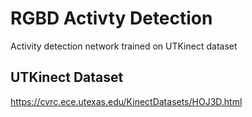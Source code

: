 # RGBD Activty Detection

Activity detection network trained on UTKinect dataset

## UTKinect Dataset
https://cvrc.ece.utexas.edu/KinectDatasets/HOJ3D.html
